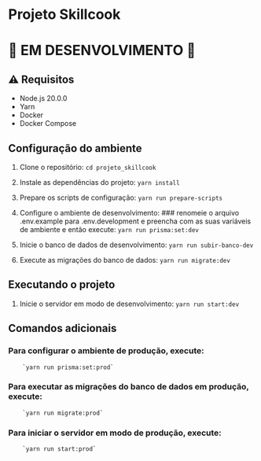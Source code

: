 # Projeto Skillcook

#  🚧 EM DESENVOLVIMENTO 🚧

## ⚠️ Requisitos
- Node.js 20.0.0
- Yarn
- Docker
- Docker Compose
## Configuração do ambiente
1. Clone o repositório:
        `cd projeto_skillcook`
2. Instale as dependências do projeto:
        `yarn install`

3. Prepare os scripts de configuração:
        `yarn run prepare-scripts`

4. Configure o ambiente de desenvolvimento:
        ### renomeie o arquivo .env.example para .env.development e preencha com as suas variáveis de ambiente e então execute:
        `yarn run prisma:set:dev`

5. Inicie o banco de dados de desenvolvimento:
        `yarn run subir-banco-dev`

6. Execute as migrações do banco de dados:
        `yarn run migrate:dev`

## Executando o projeto
1. Inicie o servidor em modo de desenvolvimento:
        `yarn run start:dev`

## Comandos adicionais

### Para configurar o ambiente de produção, execute:
        `yarn run prisma:set:prod`
### Para executar as migrações do banco de dados em produção, execute:
        `yarn run migrate:prod`
### Para iniciar o servidor em modo de produção, execute:
        `yarn run start:prod`
        
